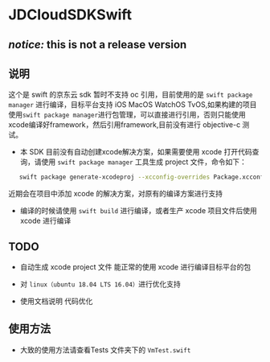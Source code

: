 # JDCloudSDKSwift

## <em>notice:</em> this is not a release version

## 说明
这个是 swift 的京东云 sdk 暂时不支持 oc 引用，目前使用的是 `swift package manager` 进行编译，目标平台支持 iOS MacOS WatchOS TvOS,如果构建的项目使用`swift package manager`进行包管理，可以直接进行引用，否则只能使用xcode编译好framework，然后引用framework,目前没有进行 objective-c 测试。

* 本 SDK 目前没有自动创建xcode解决方案，如果需要使用 xcode 打开代码查询，请使用 `swift package manager` 工具生成 project 文件，命令如下：

``` bash
   swift package generate-xcodeproj --xcconfig-overrides Package.xcconfig	
```
  近期会在项目中添加 xcode 的解决方案，对原有的编译方案进行支持

* 编译的时候请使用 `swift build` 进行编译，或者生产 xcode 项目文件后使用 xcode 进行编译

## TODO
 
* 自动生成 xcode project 文件 能正常的使用 xcode 进行编译目标平台的包

* 对 `linux（ubuntu 18.04 LTS 16.04）`进行优化支持 

* 使用文档说明 代码优化

## 使用方法

* 大致的使用方法请查看Tests 文件夹下的 `VmTest.swift`

